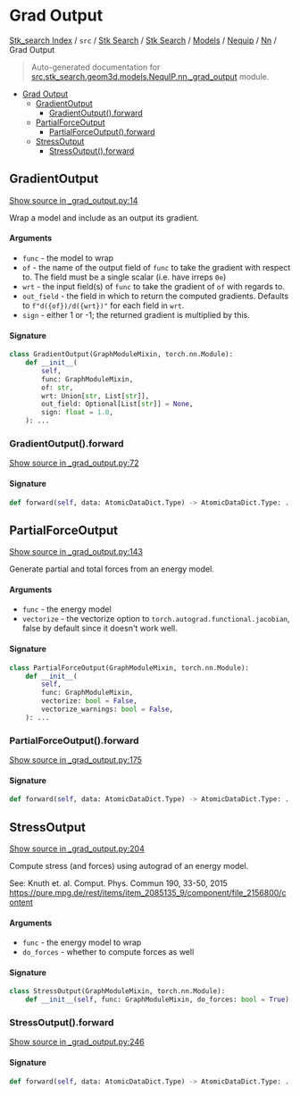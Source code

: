 # Grad Output

[Stk_search Index](../../../../../../README.md#stk_search-index) / `src` / [Stk Search](../../../../index.md#stk-search) / [Stk Search](../../../../index.md#stk-search) / [Models](../../index.md#models) / [Nequip](../index.md#nequip) / [Nn](./index.md#nn) / Grad Output

> Auto-generated documentation for [src.stk_search.geom3d.models.NequIP.nn._grad_output](https://github.com/mohammedazzouzi15/STK_search/blob/main/src/stk_search/geom3d/models/NequIP/nn/_grad_output.py) module.

- [Grad Output](#grad-output)
  - [GradientOutput](#gradientoutput)
    - [GradientOutput().forward](#gradientoutput()forward)
  - [PartialForceOutput](#partialforceoutput)
    - [PartialForceOutput().forward](#partialforceoutput()forward)
  - [StressOutput](#stressoutput)
    - [StressOutput().forward](#stressoutput()forward)

## GradientOutput

[Show source in _grad_output.py:14](https://github.com/mohammedazzouzi15/STK_search/blob/main/src/stk_search/geom3d/models/NequIP/nn/_grad_output.py#L14)

Wrap a model and include as an output its gradient.

#### Arguments

- `func` - the model to wrap
- `of` - the name of the output field of ``func`` to take the gradient with respect to. The field must be a single scalar (i.e. have irreps ``0e``)
- `wrt` - the input field(s) of ``func`` to take the gradient of ``of`` with regards to.
- `out_field` - the field in which to return the computed gradients. Defaults to ``f"d({of})/d({wrt})"`` for each field in ``wrt``.
- `sign` - either 1 or -1; the returned gradient is multiplied by this.

#### Signature

```python
class GradientOutput(GraphModuleMixin, torch.nn.Module):
    def __init__(
        self,
        func: GraphModuleMixin,
        of: str,
        wrt: Union[str, List[str]],
        out_field: Optional[List[str]] = None,
        sign: float = 1.0,
    ): ...
```

### GradientOutput().forward

[Show source in _grad_output.py:72](https://github.com/mohammedazzouzi15/STK_search/blob/main/src/stk_search/geom3d/models/NequIP/nn/_grad_output.py#L72)

#### Signature

```python
def forward(self, data: AtomicDataDict.Type) -> AtomicDataDict.Type: ...
```



## PartialForceOutput

[Show source in _grad_output.py:143](https://github.com/mohammedazzouzi15/STK_search/blob/main/src/stk_search/geom3d/models/NequIP/nn/_grad_output.py#L143)

Generate partial and total forces from an energy model.

#### Arguments

- `func` - the energy model
- `vectorize` - the vectorize option to ``torch.autograd.functional.jacobian``,
    false by default since it doesn't work well.

#### Signature

```python
class PartialForceOutput(GraphModuleMixin, torch.nn.Module):
    def __init__(
        self,
        func: GraphModuleMixin,
        vectorize: bool = False,
        vectorize_warnings: bool = False,
    ): ...
```

### PartialForceOutput().forward

[Show source in _grad_output.py:175](https://github.com/mohammedazzouzi15/STK_search/blob/main/src/stk_search/geom3d/models/NequIP/nn/_grad_output.py#L175)

#### Signature

```python
def forward(self, data: AtomicDataDict.Type) -> AtomicDataDict.Type: ...
```



## StressOutput

[Show source in _grad_output.py:204](https://github.com/mohammedazzouzi15/STK_search/blob/main/src/stk_search/geom3d/models/NequIP/nn/_grad_output.py#L204)

Compute stress (and forces) using autograd of an energy model.

See:
    Knuth et. al. Comput. Phys. Commun 190, 33-50, 2015
    https://pure.mpg.de/rest/items/item_2085135_9/component/file_2156800/content

#### Arguments

- `func` - the energy model to wrap
- `do_forces` - whether to compute forces as well

#### Signature

```python
class StressOutput(GraphModuleMixin, torch.nn.Module):
    def __init__(self, func: GraphModuleMixin, do_forces: bool = True): ...
```

### StressOutput().forward

[Show source in _grad_output.py:246](https://github.com/mohammedazzouzi15/STK_search/blob/main/src/stk_search/geom3d/models/NequIP/nn/_grad_output.py#L246)

#### Signature

```python
def forward(self, data: AtomicDataDict.Type) -> AtomicDataDict.Type: ...
```
